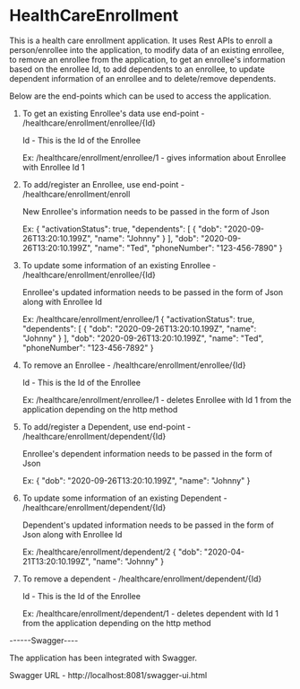 # HealthCareEnrollment
This is a health care enrollment application. It uses Rest APIs to enroll a person/enrollee into the application, to modify data of an existing enrollee, to remove an enrollee from the application, to get an enrollee's information based on the enrollee Id, to add dependents to an enrollee, to update dependent information of an enrollee and to delete/remove dependents.

Below are the end-points which can be used to access the application.
1. To get an existing Enrollee's data use end-point - /healthcare/enrollment/enrollee/{Id}
    
    Id - This is the Id of the Enrollee
    
    Ex: /healthcare/enrollment/enrollee/1 - gives information about Enrollee with Enrollee Id 1
    
2. To add/register an Enrollee, use end-point - /healthcare/enrollment/enroll
   
   New Enrollee's information needs to be passed in the form of Json
   
   Ex: {
          "activationStatus": true,
          "dependents": [
          {
            "dob": "2020-09-26T13:20:10.199Z",
            "name": "Johnny"
          }
          ],
          "dob": "2020-09-26T13:20:10.199Z",
          "name": "Ted",
          "phoneNumber": "123-456-7890"
       }

3. To update some information of an existing Enrollee - /healthcare/enrollment/enrollee/{Id}
   
   Enrollee's updated information needs to be passed in the form of Json along with Enrollee Id
   
   Ex: /healthcare/enrollment/enrollee/1
       {
          "activationStatus": true,
          "dependents": [
          {
            "dob": "2020-09-26T13:20:10.199Z",
            "name": "Johnny"
          }
          ],
          "dob": "2020-09-26T13:20:10.199Z",
          "name": "Ted",
          "phoneNumber": "123-456-7892"
       }
 
 4. To remove an Enrollee - /healthcare/enrollment/enrollee/{Id}
    
    Id - This is the Id of the Enrollee
    
    Ex: /healthcare/enrollment/enrollee/1 - deletes Enrollee with Id 1 from the application depending on the http method
 
 5. To add/register a Dependent, use end-point - /healthcare/enrollment/dependent/{Id}
    
    Enrollee's dependent information needs to be passed in the form of Json
    
    Ex: {
            "dob": "2020-09-26T13:20:10.199Z",
            "name": "Johnny"
          }
 
 6. To update some information of an existing Dependent - /healthcare/enrollment/dependent/{Id}
    
    Dependent's updated information needs to be passed in the form of Json along with Enrollee Id
    
    Ex: /healthcare/enrollment/dependent/2
         {
            "dob": "2020-04-21T13:20:10.199Z",
            "name": "Johnny"
          }   
 
 7. To remove a dependent - /healthcare/enrollment/dependent/{Id}
    
    Id - This is the Id of the Enrollee
    
    Ex: /healthcare/enrollment/dependent/1 - deletes dependent with Id 1 from the application depending on the http method
    
 ------Swagger----
 
 The application has been integrated with Swagger.
 
 Swagger URL - http://localhost:8081/swagger-ui.html
